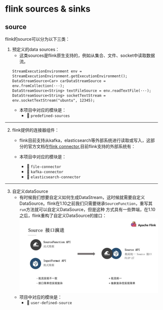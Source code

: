 # flink sources & sinks

## source
flink的source可以分为以下三类：
1. 预定义的data sources： 
   - 这类sources是flink原生支持的，例如从集合、文件、socket中读取数据流。
    ```
    StreamExecutionEnvironment env = StreamExecutionEnvironment.getExecutionEnvironment();
    DataStreamSource<Car> carDataStreamSource = env.fromCollection(···);
    DataStreamSource<String> textFileSource = env.readTextFile(···);
    DataStreamSource<String> socketTextStream = env.socketTextStream("ubuntu", 12345);
    ```
    - 本项目中对应的模块是：
      - 🚀 `predefined-sources`
---
2. flink提供的连接器组件：
   - flink目前支持从kafka，elasticsearch等外部系统进行读取或写入，这部分的官方文档在[flink connector](https://nightlies.apache.org/flink/flink-docs-release-1.15/zh/docs/connectors/datastream/overview/),目前flink支持的外部系统有：
       

   - 本项目中对应的模块是：
     - 🚀 `file-connector`
     - 🚀 `kafka-connector`
     - 🚀 `elasticsearch-connector`
---
3. 自定义dataSource 
   - 有时候我们想要自定义如何生成DataStream，这时候就需要自定义DataSource。flink在1.10之前我们只需要继承`SourceFunction`，重写其`run`方法就可以自定义DataSource，但是这种
方式具有一些弊端，在1.10之后，flink重构了自定义DataSource的接口：
![img.png](../images/flink-connectors/img.png)
   - 项目中对应的模块是：
     - 🚀 `user-defined-source`